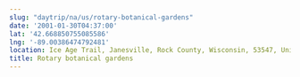 ```yaml
---
slug: "daytrip/na/us/rotary-botanical-gardens"
date: '2001-01-30T04:37:00'
lat: '42.668850755085586'
lng: '-89.00386474792481'
location: Ice Age Trail, Janesville, Rock County, Wisconsin, 53547, United States
title: Rotary botanical gardens
---
```



